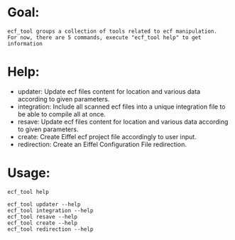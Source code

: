 # Goal:
	ecf_tool groups a collection of tools related to ecf manipulation.
	For now, there are 5 commands, execute "ecf_tool help" to get information

# Help:
 - updater: Update ecf files content for location and various data according to given parameters.
 - integration: Include all scanned ecf files into a unique integration file to be able to compile all at once.
 - resave: Update ecf files content for location and various data according to given parameters.
 - create: Create Eiffel ecf project file accordingly to user input.
 - redirection: Create an Eiffel Configuration File redirection.

# Usage:

	ecf_tool help

	ecf_tool updater --help
	ecf_tool integration --help
	ecf_tool resave --help
	ecf_tool create --help
	ecf_tool redirection --help
